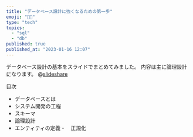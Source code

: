 ```yaml
---
title: "データベース設計に強くなるための第一歩"
emoji: "👨‍🎓"
type: "tech"
topics:
  - "sql"
  - "db"
published: true
published_at: "2023-01-16 12:07"
---
```



データベース設計の基本をスライドでまとめてみました。
内容は主に論理設計になります。
@[slideshare](sxwOSPJSFYHnFf)


目次
- データベースとは
- システム開発の工程
- スキーマ
- 論理設計
- エンティティの定義・　正規化 